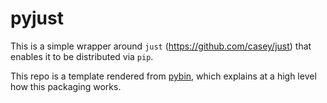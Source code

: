 # pyjust

This is a simple wrapper around `just` (https://github.com/casey/just) that enables it to be distributed via `pip`.

This repo is a template rendered from [pybin](https://github.com/justin-yan/templates-cruft/tree/main/packages-public/pybin), which explains at a high level how this packaging works.
